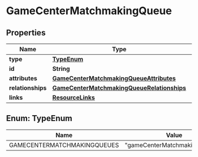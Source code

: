 

# GameCenterMatchmakingQueue


## Properties

| Name | Type | Description | Notes |
|------------ | ------------- | ------------- | -------------|
|**type** | [**TypeEnum**](#TypeEnum) |  |  |
|**id** | **String** |  |  |
|**attributes** | [**GameCenterMatchmakingQueueAttributes**](GameCenterMatchmakingQueueAttributes.md) |  |  [optional] |
|**relationships** | [**GameCenterMatchmakingQueueRelationships**](GameCenterMatchmakingQueueRelationships.md) |  |  [optional] |
|**links** | [**ResourceLinks**](ResourceLinks.md) |  |  [optional] |



## Enum: TypeEnum

| Name | Value |
|---- | -----|
| GAMECENTERMATCHMAKINGQUEUES | &quot;gameCenterMatchmakingQueues&quot; |



